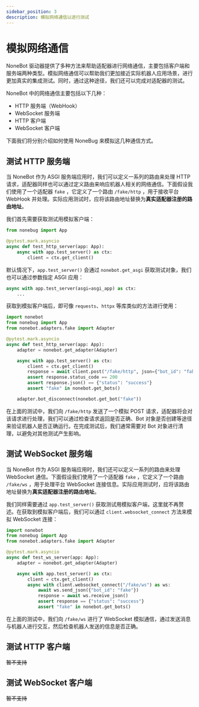 ```yaml
---
sidebar_position: 3
description: 模拟网络通信以进行测试
---
```


# 模拟网络通信

NoneBot 驱动器提供了多种方法来帮助适配器进行网络通信，主要包括客户端和服务端两种类型。模拟网络通信可以帮助我们更加接近实际机器人应用场景，进行更加真实的集成测试。同时，通过这种途径，我们还可以完成对适配器的测试。

NoneBot 中的网络通信主要包括以下几种：

- HTTP 服务端（WebHook）
- WebSocket 服务端
- HTTP 客户端
- WebSocket 客户端

下面我们将分别介绍如何使用 NoneBug 来模拟这几种通信方式。

## 测试 HTTP 服务端

当 NoneBot 作为 ASGI 服务端应用时，我们可以定义一系列的路由来处理 HTTP 请求，适配器同样也可以通过定义路由来响应机器人相关的网络通信。下面假设我们使用了一个适配器 `fake` ，它定义了一个路由 `/fake/http` ，用于接收平台 WebHook 并处理。实际应用测试时，应将该路由地址替换为**真实适配器注册的路由地址**。

我们首先需要获取测试用模拟客户端：

```python {5,6} title=tests/test_http_server.py
from nonebug import App

@pytest.mark.asyncio
async def test_http_server(app: App):
    async with app.test_server() as ctx:
        client = ctx.get_client()
```

默认情况下，`app.test_server()` 会通过 `nonebot.get_asgi` 获取测试对象，我们也可以通过参数指定 ASGI 应用：

```python
async with app.test_server(asgi=asgi_app) as ctx:
    ...
```

获取到模拟客户端后，即可像 `requests`、`httpx` 等库类似的方法进行使用：

```python {3,11-14,16} title=tests/test_http_server.py
import nonebot
from nonebug import App
from nonebot.adapters.fake import Adapter

@pytest.mark.asyncio
async def test_http_server(app: App):
    adapter = nonebot.get_adapter(Adapter)

    async with app.test_server() as ctx:
        client = ctx.get_client()
        response = await client.post("/fake/http", json={"bot_id": "fake"})
        assert response.status_code == 200
        assert response.json() == {"status": "success"}
        assert "fake" in nonebot.get_bots()

    adapter.bot_disconnect(nonebot.get_bot("fake"))
```

在上面的测试中，我们向 `/fake/http` 发送了一个模拟 POST 请求，适配器将会对该请求进行处理，我们可以通过检查请求返回是否正确、Bot 对象是否创建等途径来验证机器人是否正确运行。在完成测试后，我们通常需要对 Bot 对象进行清理，以避免对其他测试产生影响。

## 测试 WebSocket 服务端

当 NoneBot 作为 ASGI 服务端应用时，我们还可以定义一系列的路由来处理 WebSocket 通信。下面假设我们使用了一个适配器 `fake` ，它定义了一个路由 `/fake/ws` ，用于处理平台 WebSocket 连接信息。实际应用测试时，应将该路由地址替换为**真实适配器注册的路由地址**。

我们同样需要通过 `app.test_server()` 获取测试用模拟客户端，这里就不再赘述。在获取到模拟客户端后，我们可以通过 `client.websocket_connect` 方法来模拟 WebSocket 连接：

```python {3,11-15} title=tests/test_ws_server.py
import nonebot
from nonebug import App
from nonebot.adapters.fake import Adapter

@pytest.mark.asyncio
async def test_ws_server(app: App):
    adapter = nonebot.get_adapter(Adapter)

    async with app.test_server() as ctx:
        client = ctx.get_client()
        async with client.websocket_connect("/fake/ws") as ws:
            await ws.send_json({"bot_id": "fake"})
            response = await ws.receive_json()
            assert response == {"status": "success"}
            assert "fake" in nonebot.get_bots()
```

在上面的测试中，我们向 `/fake/ws` 进行了 WebSocket 模拟通信，通过发送消息与机器人进行交互，然后检查机器人发送的信息是否正确。

## 测试 HTTP 客户端

~~暂不支持~~

## 测试 WebSocket 客户端

~~暂不支持~~
